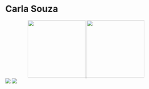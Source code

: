 
# Carla Souza

<div align="center">
  <a href="https://github.com/carlasouz">
  <img height="180em" src="https://github-readme-stats.vercel.app/api?username=carlasouz&show_icons=true&theme=trak&include_all_commits=true&count_private=true"/>
  <img height="180em" src="https://github-readme-stats.vercel.app/api/top-langs/?username=carlasouz&layout=compact&langs_count=7&theme=drak"/>
</div>

<div  ign="center">
  <a href="mailto:caah.s.sampaio@gamil.com"><img src="https://img.shields.io/badge/Gmail-D14836?style=for-the-badge&logo=gmail&logoColor=white" target="_blank"></a>
  <a href="https://www.linkedin.com/in/wilsa-carla-souza-sampaio-427641174/"><img src="https://img.shields.io/badge/LinkedIn-0077B5?style=for-the-badge&logo=linkedin&logoColor=white" target="_blank"><a/>
</div>

